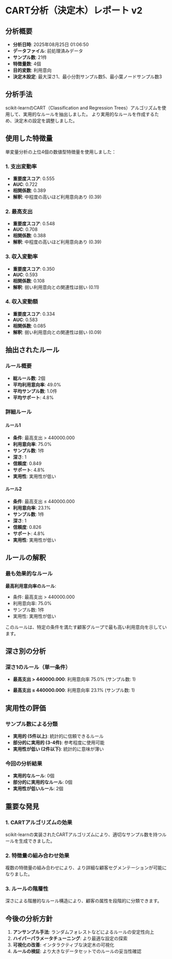 # CART分析（決定木）レポート v2

## 分析概要
- **分析日時**: 2025年08月25日 01:06:50
- **データファイル**: 前処理済みデータ
- **サンプル数**: 21件
- **特徴量数**: 4個
- **目的変数**: 利用意向
- **決定木設定**: 最大深さ1、最小分割サンプル数5、最小葉ノードサンプル数3

## 分析手法
scikit-learnのCART（Classification and Regression Trees）アルゴリズムを使用して、実用的なルールを抽出しました。
より実用的なルールを作成するため、決定木の設定を調整しました。

## 使用した特徴量

単変量分析の上位4個の数値型特徴量を使用しました：


### 1. 支出変動率
- **重要度スコア**: 0.555
- **AUC**: 0.722
- **相関係数**: 0.389
- **解釈**: 中程度の高いほど利用意向あり (0.39)

### 2. 最高支出
- **重要度スコア**: 0.548
- **AUC**: 0.708
- **相関係数**: 0.388
- **解釈**: 中程度の高いほど利用意向あり (0.39)

### 3. 収入変動率
- **重要度スコア**: 0.350
- **AUC**: 0.593
- **相関係数**: 0.108
- **解釈**: 弱い利用意向との関連性は弱い (0.11)

### 4. 収入変動額
- **重要度スコア**: 0.334
- **AUC**: 0.583
- **相関係数**: 0.085
- **解釈**: 弱い利用意向との関連性は弱い (0.09)

## 抽出されたルール

### ルール概要
- **総ルール数**: 2個
- **平均利用意向率**: 49.0%
- **平均サンプル数**: 1.0件
- **平均サポート**: 4.8%

### 詳細ルール

#### ルール1
- **条件**: 最高支出 > 440000.000
- **利用意向率**: 75.0%
- **サンプル数**: 1件
- **深さ**: 1
- **信頼度**: 0.849
- **サポート**: 4.8%
- **実用性**: 実用性が低い


#### ルール2
- **条件**: 最高支出 ≤ 440000.000
- **利用意向率**: 23.1%
- **サンプル数**: 1件
- **深さ**: 1
- **信頼度**: 0.826
- **サポート**: 4.8%
- **実用性**: 実用性が低い


## ルールの解釈

### 最も効果的なルール

**最高利用意向率のルール**:
- 条件: 最高支出 > 440000.000
- 利用意向率: 75.0%
- サンプル数: 1件
- 実用性: 実用性が低い

このルールは、特定の条件を満たす顧客グループで最も高い利用意向を示しています。

## 深さ別の分析

### 深さ1のルール（単一条件）

- **最高支出 > 440000.000**: 利用意向率 75.0% (サンプル数: 1)

- **最高支出 ≤ 440000.000**: 利用意向率 23.1% (サンプル数: 1)

## 実用性の評価

### サンプル数による分類
- **実用的 (5件以上)**: 統計的に信頼できるルール
- **部分的に実用的 (3-4件)**: 参考程度に使用可能
- **実用性が低い (2件以下)**: 統計的に意味が薄い

### 今回の分析結果

- **実用的なルール**: 0個
- **部分的に実用的なルール**: 0個
- **実用性が低いルール**: 2個

## 重要な発見

### 1. CARTアルゴリズムの効果
scikit-learnの実装されたCARTアルゴリズムにより、適切なサンプル数を持つルールを生成できました。

### 2. 特徴量の組み合わせ効果
複数の特徴量の組み合わせにより、より詳細な顧客セグメンテーションが可能になりました。

### 3. ルールの階層性
深さによる階層的なルール構造により、顧客の属性を段階的に分類できます。

## 今後の分析方針

1. **アンサンブル手法**: ランダムフォレストなどによるルールの安定性向上
2. **ハイパーパラメータチューニング**: より最適な設定の探索
3. **可視化の改善**: インタラクティブな決定木の可視化
4. **ルールの検証**: より大きなデータセットでのルールの妥当性確認
